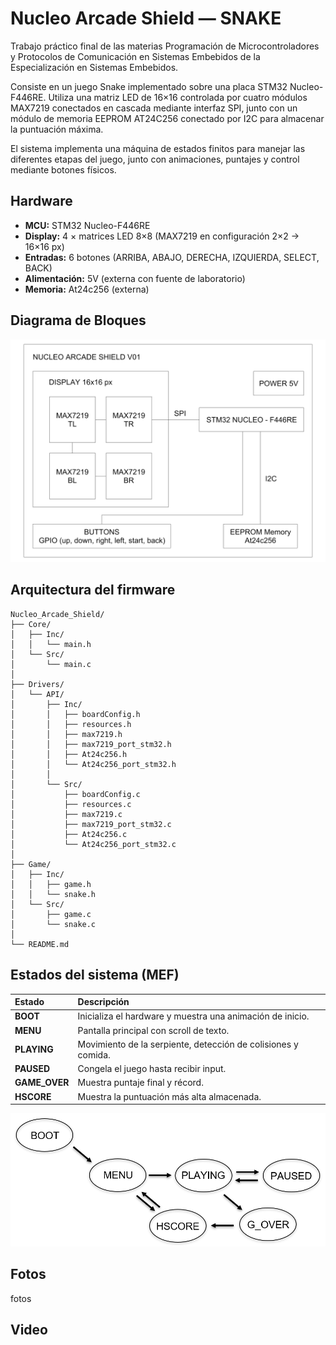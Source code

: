 # Nucleo Arcade Shield — SNAKE 

Trabajo práctico final de las materias Programación de Microcontroladores y Protocolos de Comunicación en Sistemas Embebidos de la Especialización en Sistemas Embebidos.

Consiste en un juego Snake implementado sobre una placa STM32 Nucleo-F446RE. Utiliza una matriz LED de 16×16 controlada por cuatro módulos MAX7219 conectados en cascada mediante interfaz SPI, junto con un módulo de memoria EEPROM AT24C256 conectado por I2C para almacenar la puntuación máxima.
  
El sistema implementa una máquina de estados finitos para manejar las diferentes etapas del juego, junto con animaciones, puntajes y control mediante botones físicos.

##  Hardware

- **MCU:** STM32 Nucleo-F446RE  
- **Display:** 4 × matrices LED 8×8 (MAX7219 en configuración 2×2 → 16×16 px)  
- **Entradas:** 6 botones (ARRIBA, ABAJO, DERECHA, IZQUIERDA, SELECT, BACK)  
- **Alimentación:** 5V (externa con fuente de laboratorio)  
- **Memoria:** At24c256 (externa)  

## Diagrama de Bloques

![Diagrama de bloques del Hardware](Imagenes/diagramaDeBloques.jpg)

## Arquitectura del firmware

```text
Nucleo_Arcade_Shield/
├── Core/
│   ├── Inc/
│   │   └── main.h
│   └── Src/
│       └── main.c
│
├── Drivers/
│   └── API/
│       ├── Inc/
│       │   ├── boardConfig.h
│       │   ├── resources.h
│       │   ├── max7219.h
│       │   ├── max7219_port_stm32.h
│       │   ├── At24c256.h
│       │   └── At24c256_port_stm32.h
│       │
│       └── Src/
│           ├── boardConfig.c
│           ├── resources.c
│           ├── max7219.c
│           ├── max7219_port_stm32.c
│           ├── At24c256.c
│           └── At24c256_port_stm32.c
│
├── Game/
│   ├── Inc/
│   │   ├── game.h
│   │   └── snake.h
│   └── Src/
│       ├── game.c
│       └── snake.c
│
└── README.md

```

## Estados del sistema (MEF)
| Estado | Descripción |
|:--|:--|
| **BOOT** | Inicializa el hardware y muestra una animación de inicio. |
| **MENU** | Pantalla principal con scroll de texto. |
| **PLAYING** | Movimiento de la serpiente, detección de colisiones y comida. |
| **PAUSED** | Congela el juego hasta recibir input. |
| **GAME_OVER** | Muestra puntaje final y récord. |
| **HSCORE** |  Muestra la puntuación más alta almacenada. |

![Diagrama de bloques del Hardware](Imagenes/diagramaMEF.png)

## Fotos

fotos

## Video
